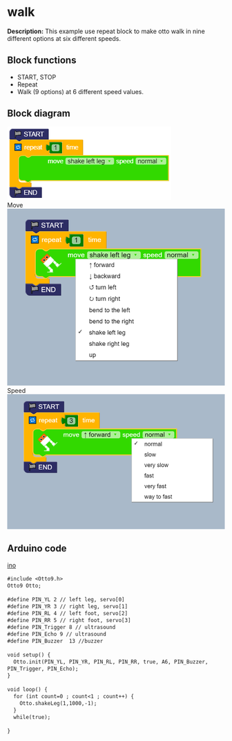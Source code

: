 # walk 
**Description:** This example use repeat block to make otto walk 
in nine different options at six different speeds.

## Block functions
* START, STOP
* Repeat 
* Walk (9 options) at 6 different speed values. 

## Block diagram
![i](main.PNG)  
Move  
![i](walk-move.PNG)  
Speed  
![i](walk-speed.PNG)  

## Arduino code
[ino](walk.ino)
```
#include <Otto9.h>
Otto9 Otto;

#define PIN_YL 2 // left leg, servo[0]
#define PIN_YR 3 // right leg, servo[1]
#define PIN_RL 4 // left foot, servo[2]
#define PIN_RR 5 // right foot, servo[3]
#define PIN_Trigger 8 // ultrasound
#define PIN_Echo 9 // ultrasound
#define PIN_Buzzer  13 //buzzer

void setup() {
  Otto.init(PIN_YL, PIN_YR, PIN_RL, PIN_RR, true, A6, PIN_Buzzer, PIN_Trigger, PIN_Echo);
}

void loop() {
  for (int count=0 ; count<1 ; count++) {
    Otto.shakeLeg(1,1000,-1);
  }
  while(true);

}
```